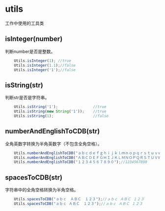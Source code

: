 # utils
工作中使用的工具类

## isInteger(number)
判断number是否是整数。
```javascript 1.5
    Utils.isInteger(1); //true
    Utils.isInteger(1.1);//false
    Utils.isInteger('1');//false
```
## isString(str)
判断str是否是字符串。
```javascript 1.5
    Utils.isString('1');                //true
    Utils.isString(new String('1'));    //true
    Utils.isString(1);                  //false
```
## numberAndEnglishToCDB(str)
全角英数字转换为半角英数字（不包含全角空格）。
```javascript 1.5
    Utils.numberAndEnglishToCDB("ａｂｃｄｅｆｇｈｉｊｋｌｍｎｏｐｑｒｓｔｕｖｗｓｙｚ");//abcdefghijklmnopqrstuvwsyz
    Utils.numberAndEnglishToCDB("ＡＢＣＤＥＦＧＨＩＪＫＬＭＮＯＰＱＲＳＴＵＶＷＳＹＺ");//ABCDEFGHIJKLMNOPQRSTUVWSYZ
    Utils.numberAndEnglishToCDB("１２３４５６７８９０");//1234567890
```
## spacesToCDB(str)
字符串中的全角空格转换为半角空格。
```javascript 1.5
    Utils.spacesToCDB("ａｂｃ　ＡＢＣ　１２３");//ａｂｃ ＡＢＣ １２３
    Utils.spacesToCDB("ａｂｃ ＡＢＣ　１２３");//ａｂｃ ＡＢＣ １２３
```
